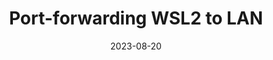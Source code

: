 ---
layout: post
category: dailynote
title: "Port-forwarding WSL2 to LAN"
tags: [note, windows, wsl, tech]
date: 2023-08-20
published: false
---